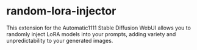 # random-lora-injector
This extension for the Automatic1111 Stable Diffusion WebUI allows you to randomly inject LoRA models into your prompts, adding variety and unpredictability to your generated images.

